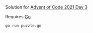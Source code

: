 Solution for [Advent of Code 2021 Day 3](https://adventofcode.com/2021/day/3)

Requires [Go](https://go.dev/doc/install)

```
go run puzzle.go
```